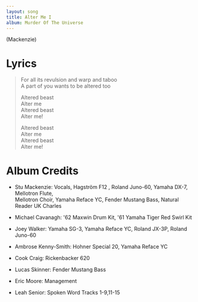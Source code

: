 ```yaml
---
layout: song
title: Alter Me I
album: Murder Of The Universe
---
```


(Mackenzie)

# Lyrics

> For all its revulsion and warp and taboo  
> A part of you wants to be altered too  
>  
> Altered beast  
> Alter me  
> Altered beast  
> Alter me!  
>  
> Altered beast  
> Alter me  
> Altered beast  
> Alter me!  

# Album Credits

* Stu Mackenzie: Vocals, Hagström F12 , Roland Juno-60, Yamaha DX-7, Mellotron Flute,  
Mellotron Choir, Yamaha Reface YC, Fender Mustang Bass, Natural Reader UK Charles
* Michael Cavanagh: '62 Maxwin Drum Kit, '61 Yamaha Tiger Red Swirl Kit
* Joey Walker: Yamaha SG-3, Yamaha Reface YC, Roland JX-3P, Roland Juno-60
* Ambrose Kenny-Smith: Hohner Special 20, Yamaha Reface YC
* Cook Craig: Rickenbacker 620
* Lucas Skinner: Fender Mustang Bass
* Eric Moore: Management

* Leah Senior: Spoken Word Tracks 1-9,11-15
